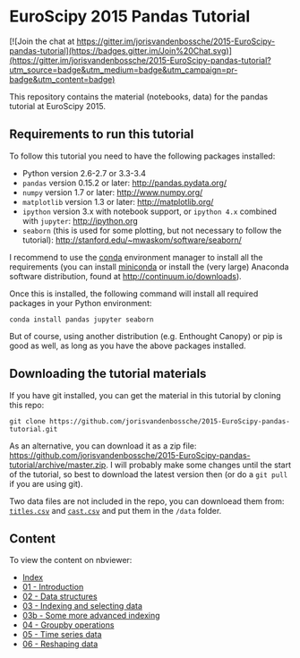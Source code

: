 # EuroScipy 2015 Pandas Tutorial

[![Join the chat at https://gitter.im/jorisvandenbossche/2015-EuroScipy-pandas-tutorial](https://badges.gitter.im/Join%20Chat.svg)](https://gitter.im/jorisvandenbossche/2015-EuroScipy-pandas-tutorial?utm_source=badge&utm_medium=badge&utm_campaign=pr-badge&utm_content=badge)

This repository contains the material (notebooks, data) for the pandas tutorial at EuroScipy 2015.

## Requirements to run this tutorial

To follow this tutorial you need to have the following packages installed:


- Python version 2.6-2.7 or 3.3-3.4
- `pandas` version 0.15.2 or later: http://pandas.pydata.org/
- `numpy` version 1.7 or later: http://www.numpy.org/
- `matplotlib` version 1.3 or later: http://matplotlib.org/
- `ipython` version 3.x with notebook support, or `ipython 4.x` combined with `jupyter`: http://ipython.org
- `seaborn` (this is used for some plotting, but not necessary to follow the tutorial): http://stanford.edu/~mwaskom/software/seaborn/

I recommend to use the [conda](https://store.continuum.io/) environment manager to install all the requirements 
(you can install [miniconda](http://conda.pydata.org/miniconda.html) or install the (very large) Anaconda software
distribution, found at http://continuum.io/downloads).

Once this is installed, the following command will install all required packages in your Python environment:
```
conda install pandas jupyter seaborn
```

But of course, using another distribution (e.g. Enthought Canopy) or pip is good as well, as long
as you have the above packages installed.


## Downloading the tutorial materials

If you have git installed, you can get the material in this tutorial by cloning this repo:

    git clone https://github.com/jorisvandenbossche/2015-EuroScipy-pandas-tutorial.git

As an alternative, you can download it as a zip file:
https://github.com/jorisvandenbossche/2015-EuroScipy-pandas-tutorial/archive/master.zip.
I will probably make some changes until the start of the tutorial, so best to download
the latest version then (or do a `git pull` if you are using git).

Two data files are not included in the repo, you can downloead them from: [`titles.csv`](https://drive.google.com/file/d/0B3G70MlBnCgKa0U4WFdWdGdVOFU/view?usp=sharing) and [`cast.csv`](https://drive.google.com/file/d/0B3G70MlBnCgKRzRmTWdQTUdjNnM/view?usp=sharing) and put them in the `/data` folder.

## Content

To view the content on nbviewer:

- [Index](http://nbviewer.ipython.org/github/jorisvandenbossche/2015-EuroScipy-pandas-tutorial/blob/master/Index.ipynb)
- [01 - Introduction](http://nbviewer.ipython.org/github/jorisvandenbossche/2015-EuroScipy-pandas-tutorial/blob/master/01%20-%20Introduction.ipynb)
- [02 - Data structures](http://nbviewer.ipython.org/github/jorisvandenbossche/2015-EuroScipy-pandas-tutorial/blob/master/02%20-%20Data%20structures.ipynb)
- [03 - Indexing and selecting data](http://nbviewer.ipython.org/github/jorisvandenbossche/2015-EuroScipy-pandas-tutorial/blob/master/03%20-%20Indexing%20and%20selecting%20data.ipynb)
- [03b - Some more advanced indexing](http://nbviewer.ipython.org/github/jorisvandenbossche/2015-EuroScipy-pandas-tutorial/blob/master/03b%20-%20Some%20more%20advanced%20indexing.ipynb)
- [04 - Groupby operations](http://nbviewer.ipython.org/github/jorisvandenbossche/2015-EuroScipy-pandas-tutorial/blob/master/04%20-%20Groupby%20operations.ipynb)
- [05 - Time series data](http://nbviewer.ipython.org/github/jorisvandenbossche/2015-EuroScipy-pandas-tutorial/blob/master/05%20-%20Time%20series%20data.ipynb)
- [06 - Reshaping data](http://nbviewer.ipython.org/github/jorisvandenbossche/2015-EuroScipy-pandas-tutorial/blob/master/06%20-%20Reshaping%20data.ipynb)



